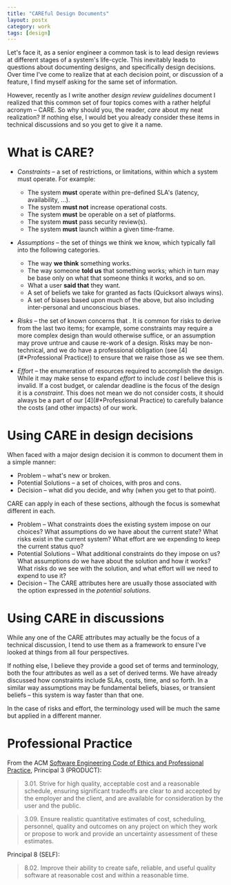 ```yaml
---
title: "CAREful Design Documents"
layout: postx
category: work
tags: [design]
---
```


Let's face it, as a senior engineer a common task is to lead design
reviews at different stages of a system's life-cycle. This inevitably
leads to questions about documenting designs, and specifically design
decisions. Over time I've come to realize that at each decision point,
or discussion of a feature, I find myself asking for the same set of
information.

However, recently as I write another *design review guidelines* document
I realized that this common set of four topics comes with a rather
helpful acronym – CARE. So why should you, the reader, *care* about my
neat realization? If nothing else, I would bet you already consider
these items in technical discussions and so you get to give it a name.

# What is CARE?

- *Constraints* – a set of restrictions, or limitations, within which a
  system must operate. For example:

  - The system **must** operate within pre-defined SLA's (latency,
    availability, …).
  - The system **must not** increase operational costs.
  - The system **must** be operable on a set of platforms.
  - The system **must** pass security review(s).
  - The system **must** launch within a given time-frame.

- *Assumptions* – the set of things we think we know, which typically
  fall into the following categories.

  - The way **we think** something works.
  - The way someone **told us** that something works; which in turn may
    be base only on what that someone thinks it works, and so on.
  - What a user **said that** they want.
  - A set of beliefs we take for granted as facts (Quicksort always
    wins).
  - A set of biases based upon much of the above, but also including
    inter-personal and unconscious biases.

- *Risks* – the set of known concerns that . It is common for risks to
  derive from the last two items; for example, some constraints may
  require a more complex design than would otherwise suffice, or an
  assumption may prove untrue and cause re-work of a design. Risks may
  be non-technical, and we do have a professional obligation (see
  [4](#*Professional Practice)) to ensure that we raise those as we see
  them.

- *Effort* – the enumeration of resources required to accomplish the
  design. While it may make sense to expand *effort* to include *cost* I
  believe this is invalid. If a cost budget, or calendar deadline is the
  focus of the design it is a *constraint*. This does not mean we do not
  consider costs, it should always be a part of our
  [4](#*Professional Practice) to carefully balance the costs (and other
  impacts) of our work.

# Using CARE in design decisions

When faced with a major design decision it is common to document them in
a simple manner:

- Problem – what's new or broken.
- Potential Solutions – a set of choices, with pros and cons.
- Decision – what did you decide, and why (when you get to that point).

CARE can apply in each of these sections, although the focus is somewhat
different in each.

- Problem – What constraints does the existing system impose on our
  choices? What assumptions do we have about the current state? What
  risks exist in the current system? What effort are we expending to
  keep the current status quo?
- Potential Solutions – What additional constraints do they impose on
  us? What assumptions do we have about the solution and how it works?
  What risks do we see with the solution, and what effort will we need
  to expend to use it?
- Decision – The CARE attributes here are usually those associated with
  the option expressed in the *potential solutions*.

# Using CARE in discussions

While any one of the CARE attributes may actually be the focus of a
technical discussion, I tend to use them as a framework to ensure I've
looked at things from all four perspectives.

If nothing else, I believe they provide a good set of terms and
terminology, both the four attributes as well as a set of derived terms.
We have already discussed how constraints include SLAs, costs, time, and
so forth. In a similar way assumptions may be fundamental beliefs,
biases, or transient beliefs – this system is way faster than that one.

In the case of risks and effort, the terminology used will be much the
same but applied in a different manner.

# Professional Practice

From the ACM [Software Engineering Code of Ethics and Professional
Practice](https://ethics.acm.org/code-of-ethics/software-engineering-code/),
Principal 3 (PRODUCT):

> 3.01. Strive for high quality, acceptable cost and a reasonable
> schedule, ensuring significant tradeoffs are clear to and accepted by
> the employer and the client, and are available for consideration by
> the user and the public.

> 3.09. Ensure realistic quantitative estimates of cost, scheduling,
> personnel, quality and outcomes on any project on which they work or
> propose to work and provide an uncertainty assessment of these
> estimates.

Principal 8 (SELF):

> 8.02. Improve their ability to create safe, reliable, and useful
> quality software at reasonable cost and within a reasonable time.
